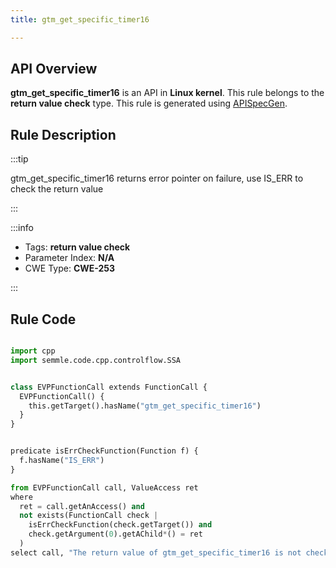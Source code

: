```yaml
---
title: gtm_get_specific_timer16

---
```



## API Overview
**gtm_get_specific_timer16** is an API in **Linux kernel**. This rule belongs to the **return value check** type. This rule is generated using [APISpecGen](../../tools/APISpecGen).
## Rule Description

:::tip

gtm_get_specific_timer16 returns error pointer on failure, use IS_ERR to check the return value

:::

:::info

- Tags: **return value check**
- Parameter Index: **N/A**
- CWE Type: **CWE-253**

:::

## Rule Code
```python

import cpp
import semmle.code.cpp.controlflow.SSA


class EVPFunctionCall extends FunctionCall {
  EVPFunctionCall() {
    this.getTarget().hasName("gtm_get_specific_timer16")
  }
}


predicate isErrCheckFunction(Function f) {
  f.hasName("IS_ERR") 
}

from EVPFunctionCall call, ValueAccess ret
where
  ret = call.getAnAccess() and
  not exists(FunctionCall check |
    isErrCheckFunction(check.getTarget()) and
    check.getArgument(0).getAChild*() = ret
  )
select call, "The return value of gtm_get_specific_timer16 is not checked with IS_ERR."
    
```